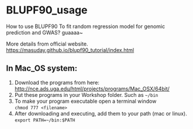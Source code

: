 # BLUPF90_usage
How to use BLUPF90 To fit random regression model for genomic prediction and GWAS? guaaaa~

More details from official website. https://masuday.github.io/blupf90_tutorial/index.html
## In Mac_OS system:

1.  Download the programs from here: http://nce.ads.uga.edu/html/projects/programs/Mac_OSX/64bit/
2.	Put these programs in your Workshop folder. Such as ``` ~/bin ```
3.	To make your program executable open a terminal window                                    
    ```chmod 777 <filename>```
4.  After downloading and executing, add them to your path (mac or linux). ```export PATH=~/bin:$PATH```
